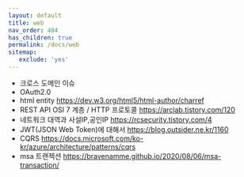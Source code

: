 ```yaml
---
layout: default
title: web
nav_order: 404
has_children: true
permalink: /docs/web
sitemap:
   exclude: 'yes'
---
```


* 크로스 도메인 이슈
* OAuth2.0
* html entity <https://dev.w3.org/html5/html-author/charref> 
* REST API OSI 7 계층 / HTTP 프로토콜 <https://arclab.tistory.com/120>
* 네트워크 대역과 사설IP,공인IP <https://rcsecurity.tistory.com/4> 
* JWT(JSON Web Token)에 대해서 <https://blog.outsider.ne.kr/1160>
* CQRS <https://docs.microsoft.com/ko-kr/azure/architecture/patterns/cqrs>
* msa 트랜젝션 <https://bravenamme.github.io/2020/08/06/msa-transaction/>
